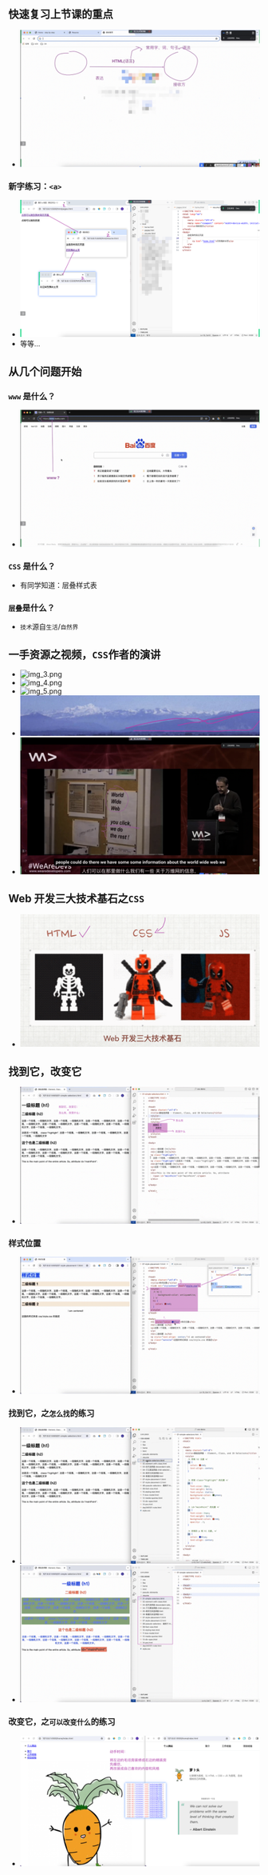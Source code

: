 ## 快速复习上节课的重点
- ![img.png](img.png)
### 新字练习：`<a>`
- ![img_1.png](img_1.png)
- 等等...

## 从几个问题开始
### `www` 是什么？
- ![img_2.png](img_2.png)
### `CSS` 是什么？
- 有同学知道：层叠样式表
### `层叠`是什么？
- `技术`源自`生活`/`自然界`

## 一手资源之视频，`CSS`作者的演讲
- ![img_3.png](img_3.png)
- ![img_4.png](img_4.png)
- ![img_5.png](img_5.png)
- ![img_6.png](img_6.png)
- ![img_7.png](img_7.png)

## Web 开发三大技术基石之`CSS`
- ![img_8.png](img_8.png)

## 找到它，改变它
- ![img_9.png](img_9.png)
### 样式位置
- ![img_11.png](img_11.png)

### 找到它，之`怎么找`的练习
- ![img_10.png](img_10.png)
- ![img_13.png](img_13.png)

### 改变它，之`可以改变什么`的练习
- ![img_12.png](img_12.png)